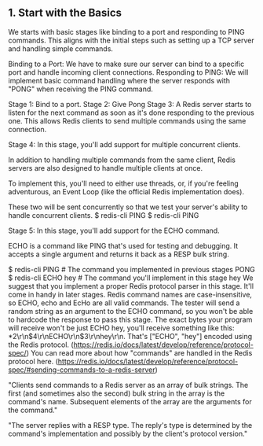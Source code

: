 ## 1. Start with the Basics
We starts with basic stages like binding to a port and responding to PING commands. 
This aligns with the initial steps such as setting up a TCP server and handling simple commands.

Binding to a Port: We have to make sure our server can bind to a specific port and handle incoming client connections.
Responding to PING: We will implement basic command handling where the server responds with "PONG" when receiving the PING command.



Stage 1: Bind to a port. 
Stage 2: Give Pong
Stage 3: A Redis server starts to listen for the next command as soon as it's done responding to the previous one. This allows Redis clients to send multiple commands using the same connection.

Stage 4: 
In this stage, you'll add support for multiple concurrent clients.

In addition to handling multiple commands from the same client, Redis servers are also designed to handle multiple clients at once.

To implement this, you'll need to either use threads, or, if you're feeling adventurous, an Event Loop (like the official Redis implementation does).

These two will be sent concurrently so that we test your server's ability to handle concurrent clients.
$ redis-cli PING
$ redis-cli PING


Stage 5: 
In this stage, you'll add support for the ECHO command.

ECHO is a command like PING that's used for testing and debugging. It accepts a single argument and returns it back as a RESP bulk string.

$ redis-cli PING # The command you implemented in previous stages
PONG
$ redis-cli ECHO hey # The command you'll implement in this stage
hey
We suggest that you implement a proper Redis protocol parser in this stage. It'll come in handy in later stages.
Redis command names are case-insensitive, so ECHO, echo and EcHo are all valid commands.
The tester will send a random string as an argument to the ECHO command, so you won't be able to hardcode the response to pass this stage.
The exact bytes your program will receive won't be just ECHO hey, you'll receive something like this: *2\r\n$4\r\nECHO\r\n$3\r\nhey\r\n. That's ["ECHO", "hey"] encoded using the Redis protocol.
(https://redis.io/docs/latest/develop/reference/protocol-spec/)
You can read more about how "commands" are handled in the Redis protocol here. (https://redis.io/docs/latest/develop/reference/protocol-spec/#sending-commands-to-a-redis-server)

"Clients send commands to a Redis server as an array of bulk strings. The first (and sometimes also the second) bulk string in the array is the command's name. Subsequent elements of the array are the arguments for the command."

"The server replies with a RESP type. The reply's type is determined by the command's implementation and possibly by the client's protocol version."


